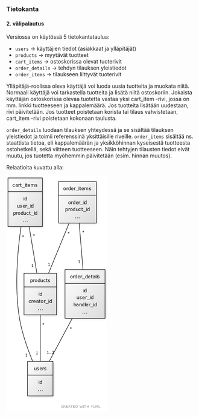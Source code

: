 ### Tietokanta

#### 2. välipalautus

Versiossa on käytössä 5 tietokantataulua:
- `users` -> käyttäjien tiedot (asiakkaat ja ylläpitäjät)
- `products` -> myytävät tuotteet
- `cart_items` -> ostoskorissa olevat tuoterivit
- `order_details` -> tehdyn tilauksen yleistiedot
- `order_items` -> tilaukseen liittyvät tuoterivit

Ylläpitäjä-roolissa oleva käyttäjä voi luoda uusia tuotteita ja muokata niitä. Normaali käyttäjä voi tarkastella tuotteita
ja lisätä niitä ostoskoriin. Jokaista käyttäjän ostoskorissa olevaa tuotetta vastaa yksi cart_item -rivi, jossa on mm. linkki
tuotteeseen ja kappalemäärä. Jos tuotteita lisätään uudestaan, rivi päivitetään. Jos tuotteet poistetaan korista tai tilaus vahvistetaan,
cart_item -rivi poistetaan kokonaan taulusta.  

`order_details` luodaan tilauksen yhteydessä ja se sisältää tilauksen yleistiedot ja toimii referenssinä yksittäisille riveille.
`order_items` sisältää ns. staattista tietoa, eli kappalemäärän ja yksikköhinnan kyseisestä tuotteesta ostohetkellä, sekä viitteen tuotteeseen.
Näin tehtyjen tilausten tiedot eivät muutu, jos tuotetta myöhemmin päivitetään (esim. hinnan muutos).

Relaatioita kuvattu alla:

![db_relations](images/db.png)
